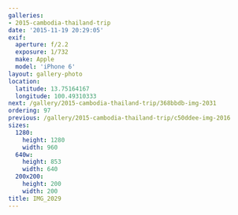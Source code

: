 ```yaml
---
galleries:
- 2015-cambodia-thailand-trip
date: '2015-11-19 20:29:05'
exif:
  aperture: f/2.2
  exposure: 1/732
  make: Apple
  model: 'iPhone 6'
layout: gallery-photo
location:
  latitude: 13.75164167
  longitude: 100.49310333
next: /gallery/2015-cambodia-thailand-trip/368bbdb-img-2031
ordering: 97
previous: /gallery/2015-cambodia-thailand-trip/c50ddee-img-2016
sizes:
  1280:
    height: 1280
    width: 960
  640w:
    height: 853
    width: 640
  200x200:
    height: 200
    width: 200
title: IMG_2029
---
```

